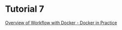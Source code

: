 # Tutorial 7

[Overview of Workflow with Docker - Docker in Practice](https://www.youtube.com/watch?v=YdKUkDe22RA)

